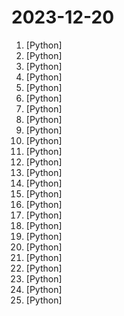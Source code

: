 # 2023-12-20

1. [](https://github.comundefined "Official implementations for paper: Anydoor: zero-shot object-level image customization") [Python]
2. [](https://github.comundefined "Official repo for VGen: a holistic video generation ecosystem for video generation building on diffusion models") [Python]
3. [](https://github.comundefined "") [Python]
4. [](https://github.comundefined "A 6 Lesson course teaching everything you need to know about harnessing GitHub Copilot and an AI Paired Programing resource.") [Python]
5. [](https://github.comundefined "Amphion (/æmˈfaɪən/) is a toolkit for Audio, Music, and Speech Generation. Its purpose is to support reproducible research and help junior researchers and engineers get started in the field of audio, music, and speech generation research and development.") [Python]
6. [](https://github.comundefined "Ask Questions in natural language and get Answers backed by private sources. Connects to tools like Slack, GitHub, Confluence, etc.") [Python]
7. [](https://github.comundefined "提取微信聊天记录，将其导出成HTML、Word、CSV文档永久保存，对聊天记录进行分析生成年度聊天报告") [Python]
8. [](https://github.comundefined "") [Python]
9. [](https://github.comundefined "To speed up LLMs' inference and enhance LLM's perceive of key information, compress the prompt and KV-Cache, which achieves up to 20x compression with minimal performance loss.") [Python]
10. [](https://github.comundefined "") [Python]
11. [](https://github.comundefined "Curso para aprender el lenguaje de programación Python desde cero y para principiantes. 75 clases, 37 horas en vídeo, código, proyectos y grupo de chat. Fundamentos, frontend, backend, testing, IA...") [Python]
12. [](https://github.comundefined "Enable everyone to develop, optimize and deploy AI models natively on everyone's devices.") [Python]
13. [](https://github.comundefined "Image augmentation for machine learning experiments.") [Python]
14. [](https://github.comundefined "Zulip server and web application. Open-source team chat that helps teams stay productive and focused.") [Python]
15. [](https://github.comundefined "toolkit for python reverse engineering") [Python]
16. [](https://github.comundefined "skytrack is a planespotting and aircraft OSINT tool made using Python 🛩🔍") [Python]
17. [](https://github.comundefined "手机品牌型号汇总 | Mobile Models | This repository is licensed under CC BY-NC-SA 4.0") [Python]
18. [](https://github.comundefined "Open deep learning compiler stack for cpu, gpu and specialized accelerators") [Python]
19. [](https://github.comundefined "Evals is a framework for evaluating LLMs and LLM systems, and an open-source registry of benchmarks.") [Python]
20. [](https://github.comundefined "Large-scale Self-supervised Pre-training Across Tasks, Languages, and Modalities") [Python]
21. [](https://github.comundefined "免费；轻量；开源，基于 AIOHTTP 模块实现的小红书图文 / 视频作品采集工具") [Python]
22. [](https://github.comundefined "🌟 The Multi-Agent Framework: Given one line Requirement, return PRD, Design, Tasks, Repo") [Python]
23. [](https://github.comundefined "中英文敏感词、语言检测、中外手机/电话归属地/运营商查询、名字推断性别、手机号抽取、身份证抽取、邮箱抽取、中日文人名库、中文缩写库、拆字词典、词汇情感值、停用词、反动词表、暴恐词表、繁简体转换、英文模拟中文发音、汪峰歌词生成器、职业名称词库、同义词库、反义词库、否定词库、汽车品牌词库、汽车零件词库、连续英文切割、各种中文词向量、公司名字大全、古诗词库、IT词库、财经词库、成语词库、地名词库、历史名人词库、诗词词库、医学词库、饮食词库、法律词库、汽车词库、动物词库、中文聊天语料、中文谣言数据、百度中文问答数据集、句子相似度匹配算法集合、bert资源、文本生成&摘要相关工具、cocoNLP信息抽取工具、国内电话号码正则匹配、清华大学XLORE:中英文跨语言百科知识图谱、清华大学人工智能技术…") [Python]
24. [](https://github.comundefined "Fast Training of Diffusion Transformer for Photorealistic Text-to-Image Synthesis") [Python]
25. [](https://github.comundefined "Serverless patterns. Learn more at the website: https://serverlessland.com/patterns.") [Python]
